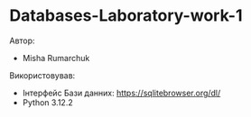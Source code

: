 # Databases-Laboratory-work-1
Автор:
- Misha Rumarchuk

Використовував:
- Інтерфейс Бази данних: https://sqlitebrowser.org/dl/
- Python 3.12.2
